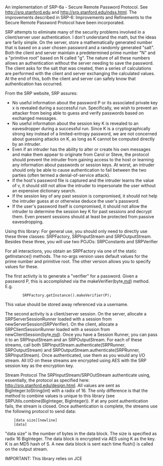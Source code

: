 An implementation of SRP-6a - Secure Remote Password Protocol. See http://srp.stanford.edu and http://srp.stanford.edu/ndss.html. The improvements described in SRP-6: Improvements and Refinements to the Secure Remote Password Protocol have been incorporated.

SRP attempts to eliminate many of the security problems involved in a client/server user authentication. I don't understand the math, but the ideas are farily simple. On the server, store a mathematically generated number that is based on a user chosen password and a randomly generated "salt". Both the client and server maintain a predetermined prime number "N" and a "primitive root" based on N called "g". The nature of all these numbers allows an authentication without the server needing to save the password. The client asks for the salt that was created, then a series of calculations are performed with the client and server exchanging the calculated values. At the end of this, both the client and server can safely know that authentication has occurred.

From the SRP website, SRP assures:
  * No useful information about the password P or its associated private key x is revealed during a successful run. Specifically, we wish to prevent an attacker from being able to guess and verify passwords based on exchanged messages.
  * No useful information about the session key K is revealed to an eavesdropper during a successful run. Since K is a cryptographically strong key instead of a limited-entropy password, we are not concerned about guessing attacks on K, as long as K cannot be computed directly by an intruder.
  * Even if an intruder has the ability to alter or create his own messages and make them appear to originate from Carol or Steve, the protocol should prevent the intruder from gaining access to the host or learning any information about passwords or session keys. At worst, an intruder should only be able to cause authentication to fail between the two parties (often termed a denial-of-service attack).
  * If the host's password file is captured and the intruder learns the value of v, it should still not allow the intruder to impersonate the user without an expensive dictionary search.
  * If the session key of any past session is compromised, it should not help the intruder guess at or otherwise deduce the user's password.
  * If the user's password itself is compromised, it should not allow the intruder to determine the session key K for past sessions and decrypt them. Even present sessions should at least be protected from passive eavesdropping.

Using this library:
For general use, you should only need to directly use these three classes: SRPFactory, SRPInputStream and SRPOutputStream. Besides these three, you will use two POJOs: SRPConstants and SRPVerifier

For all interactions, you obtain an SRPFactory via one of the static getInstance() methods. The no-args version uses default values for the prime number and primitive root. The other version allows you to specify values for these.

The first activity is to generate a "verifier" for a password. Given a password P, this is accomplished via the makeVerifier(byte[.md](.md)) method. E.g.
```
        SRPFactory.getInstance().makeVerifier(P);
```
This value should be stored away referenced via a username.

The second activity is a client/server session. On the server, allocate a SRPServerSessionRunner loaded with a session from newServerSession(SRPVerifier). On the client, allocate a SRPClientSessionRunner loaded with a session from newClientSession(byte[.md](.md)). Once you have a Session Runner, you can pass it to an SRPInputStream and an SRPOutputStream. For each of these streams, call both SRPInputStream.authenticate(SRPRunner, SRPOutputStream) and SRPOutputStream.authenticate(SRPRunner, SRPInputStream). Once authenticated, use them as you would any I/O stream. All I/O on these streams are encrypted using AES with the SRP session key as the encryption key.

Stream Protocol
The SRPInputStream/SRPOutStream authenticate using, essentially, the protocol as specified here: http://srp.stanford.edu/design.html. All values are sent as BigInteger.toString(int) with a radix of 16. The only difference is that the method to combine values is unique to this library (see SRPUtils.combine(BigInteger, BigInteger)). If at any point authentication fails, the stream is closed.
Once authentication is complete, the streams use the following protocol to send data:
```
	[data size][newline]
	[data]
```
"data size" is the number of bytes in the data block. The size is specified as radix 16 BigInteger. The data block is encrypted via AES using K as the key. K is an MD5 hash of S. A new data block is sent each time flush() is called on the output stream.

IMPORTANT: This library relies on JCE